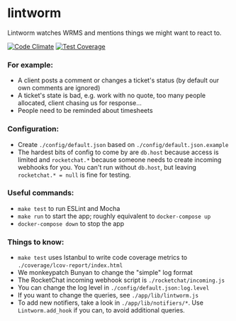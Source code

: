 # lintworm

Lintworm watches WRMS and mentions things we might want to react to.

[![Code Climate](https://codeclimate.com/github/jlabusch/lintworm/badges/gpa.svg)](https://codeclimate.com/github/jlabusch/lintworm)
[![Test Coverage](https://codeclimate.com/github/jlabusch/lintworm/badges/coverage.svg)](https://codeclimate.com/github/jlabusch/lintworm/coverage)


### For example:

 - A client posts a comment or changes a ticket's status (by default our own comments are ignored)
 - A ticket's state is bad, e.g. work with no quote, too many people allocated, client chasing us for response&hellip;
 - People need to be reminded about timesheets

### Configuration:

 - Create `./config/default.json` based on `./config/default.json.example`
 - The hardest bits of config to come by are `db.host` because access is limited and `rocketchat.*` because someone needs to create incoming webhooks for you. You can't run without `db.host`, but leaving `rocketchat.* = null` is fine for testing.

### Useful commands:

 - `make test` to run ESLint and Mocha
 - `make run` to start the app; roughly equivalent to `docker-compose up`
 - `docker-compose down` to stop the app

### Things to know:

 - `make test` uses Istanbul to write code coverage metrics to `./coverage/lcov-report/index.html`
 - We monkeypatch Bunyan to change the "simple" log format
 - The RocketChat incoming webhook script is `./rocketchat/incoming.js`
 - You can change the log level in `./config/default.json:log.level`
 - If you want to change the queries, see `./app/lib/lintworm.js`
 - To add new notifiers, take a look in `./app/lib/notifiers/*`. Use `Lintworm.add_hook` if you can, to avoid additional queries.
